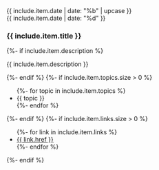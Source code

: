 <section class="lecture card{% if include.item.featured %} featured{% endif %}">
  <div class="date">
    <div class="month">
      {{ include.item.date | date: "%b" | upcase }}
    </div>
    <div class="day">
      {{ include.item.date | date: "%d" }}
    </div>
  </div>
  <div class="details">
    <h3>{{ include.item.title }}</h3>
    {%- if include.item.description %}
    <p>{{ include.item.description }}</p>
    {%- endif %}
    {%- if include.item.topics.size > 0 %}
    <ul class="topics">
      {%- for topic in include.item.topics %}
      <li>{{ topic }}</li>
      {%- endfor %}
    </ul>
    {%- endif %}
    {%- if include.item.links.size > 0 %}
    <ul class="links">
      {%- for link in include.item.links %}
      <li><a href="{{ link.title }}">{{ link.href }}</a></li>
      {%- endfor %}
    </ul>
    {%- endif %}
  </div>
</section>
